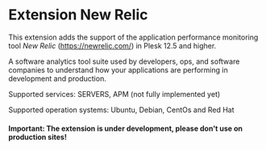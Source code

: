 # Extension New Relic

This extension adds the support of the application performance monitoring tool *New Relic* (https://newrelic.com/) in Plesk 12.5 and higher.

A software analytics tool suite used by developers, ops, and software companies to understand how your applications are performing in development and production.

Supported services: SERVERS, APM (not fully implemented yet)

Supported operation systems: Ubuntu, Debian, CentOs and Red Hat

#### Important: The extension is under development, please don't use on production sites!
